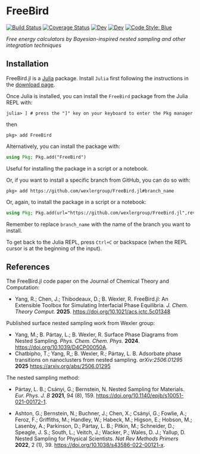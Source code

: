 # FreeBird

[![Build Status](https://github.com/wexlergroup/FreeBird.jl/actions/workflows/CI.yml/badge.svg?branch=main)](https://github.com/wexlergroup/FreeBird.jl/actions/workflows/CI.yml?query=branch%3Amain)
[![Coverage Status](https://coveralls.io/repos/github/wexlergroup/FreeBird.jl/badge.svg?branch=main)](https://coveralls.io/github/wexlergroup/FreeBird.jl?branch=main)
[![Dev](https://img.shields.io/badge/docs-stable-gre.svg)](https://wexlergroup.github.io/FreeBird.jl/stable/)
[![Dev](https://img.shields.io/badge/docs-dev-blue.svg)](https://wexlergroup.github.io/FreeBird.jl/dev/)
[![Code Style: Blue](https://img.shields.io/badge/code%20style-blue-4495d1.svg)](https://github.com/JuliaDiff/BlueStyle)

*Free energy calculators by Bayesian-inspired nested sampling and other integration techniques*

## Installation

FreeBird.jl is a [Julia](http://julialang.org) package. Install `Julia` first following the instructions in the [download page](https://julialang.org/downloads/).

Once Julia is installed, you can install the `FreeBird` package from the Julia REPL with:

```julia-repl
julia> ] # press the "]" key on your keyboard to enter the Pkg manager
```
then

```julia-repl
pkg> add FreeBird
```
Alternatively, you can install the package with:
```julia
using Pkg; Pkg.add("FreeBird")
```
Useful for installing the package in a script or a notebook.

Or, if you want to install a specific branch from GitHub, you can do so with:

```julia-repl
pkg> add https://github.com/wexlergroup/FreeBird.jl#branch_name
```
Or, again, to install the package in a script or a notebook:
```julia
using Pkg; Pkg.add(url="https://github.com/wexlergroup/FreeBird.jl",rev="branch_name")
```
Remember to replace `branch_name` with the name of the branch you want to install.

To get back to the Julia REPL, press `Ctrl+C` or backspace (when the REPL cursor is at the beginning of the input).

## References

The FreeBird.jl code paper on the Journal of Chemical Theory and Computation:
- Yang, R.; Chen, J.; Thibodeaux, D.; B. Wexler, R. FreeBird.jl: An Extensible Toolbox for Simulating Interfacial Phase Equilibria. *J. Chem. Theory Comput.* **2025**. https://doi.org/10.1021/acs.jctc.5c01348

Published surface nested sampling work from Wexler group:
- Yang, M.; B. Pártay, L.; B. Wexler, R. Surface Phase Diagrams from Nested Sampling. *Phys. Chem. Chem. Phys.* **2024**. https://doi.org/10.1039/D4CP00050A.
- Chatbipho, T.; Yang, R,; B. Wexler, R.; Pártay, L. B. Adsorbate phase transitions on nanoclusters from nested sampling. *arXiv:2506.01295* **2025** https://arxiv.org/abs/2506.01295

The nested sampling method:
- Pártay, L. B.; Csányi, G.; Bernstein, N. Nested Sampling for Materials. *Eur. Phys. J. B* **2021**, 94 (8), 159. https://doi.org/10.1140/epjb/s10051-021-00172-1.

- Ashton, G.; Bernstein, N.; Buchner, J.; Chen, X.; Csányi, G.; Fowlie, A.; Feroz, F.; Griffiths, M.; Handley, W.; Habeck, M.; Higson, E.; Hobson, M.; Lasenby, A.; Parkinson, D.; Pártay, L. B.; Pitkin, M.; Schneider, D.; Speagle, J. S.; South, L.; Veitch, J.; Wacker, P.; Wales, D. J.; Yallup, D. Nested Sampling for Physical Scientists. *Nat Rev Methods Primers* **2022**, 2 (1), 39. https://doi.org/10.1038/s43586-022-00121-x.
